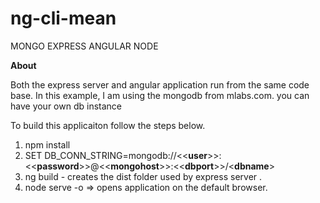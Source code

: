 # ng-cli-mean
MONGO
EXPRESS
ANGULAR
NODE 

**About** 

Both the express server and angular application run from the same code base.
In this example, I am using the mongodb from mlabs.com. you can have your own db instance

To build this applicaiton follow the steps below.
1. npm install
2. SET DB_CONN_STRING=mongodb://<<**user**>>:<<**password**>>@<<**mongohost**>>:<<**dbport**>>/<**dbname**>
3. ng build -  creates the dist folder used by express server .
4. node serve -o => opens application on the default browser.
